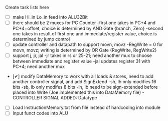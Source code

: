 Create task lists here

* [ ] make Hi_in Lo_in feed into ALU32Bit
* [ ] there should be 2 muxes for PC Counter
  -first one takes in PC+4 and PC+4+offset,  choice is determined by AND Gate {branch, Zero}
  -second one takes in result of first one and  immediate/register value, choice is determined by jump control
* [ ] update controller and datapath to support movn, movz
  -RegWrite = 0 for movn, movz; writing is determined by OR Gate {RegWrite, RegWrite2}
* [ ] support j, jr, jal
  -jr takes in rs or 25-21; need another mux to   choose between immediate and register value
  -jal updates register 31 with PC+4; need   another mux
* [✔] modify DataMemory to work with all loads & stores, need to add another controller signal, and add SignExtend
  -sh, lh only modifies 16 bits
  -sb, lb only modifes 8 bits
  -lh, lb need to be sign-extended before placed into Write (Joe implemented this into DataMemory file)
  -CONTROLLER SIGNAL ADDED: Datatype
* [ ] Load InstructionMemory.txt from file instead of hardcoding into module
* [ ] Input funct codes into ALU
